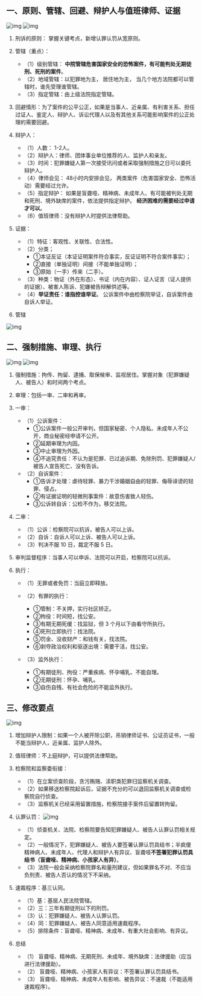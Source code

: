 
## 一、原则、管辖、回避、辩护人与值班律师、证据
![img](img/20190521215040.png)
![img](img/20190521215057.png)

1. 刑诉的原则： 掌握关键考点，新增认罪认罚从宽原则。

2. 管辖（重点）：
   - （1）级别管辖： **中院管辖危害国家安全的恐怖案件，有可能判处无期徒刑、死刑的案件**。
   - （2）地域管辖：以犯罪地为主， 居住地为主， 当几个地方法院都可以管辖时，谁先受理谁管辖。
   - （3）指定管辖：由上级法院指定管辖。

3. 回避情形：为了案件的公平公正，如果是当事人、近亲属、有利害关系、担任过证人、鉴定人、辩护人、诉讼代理人以及有其他关系可能影响案件的公正处理的需要回避。

4. 辩护人：
   - （1）人数： 1-2人。
   - （2）辩护人：律师、团体事业单位推荐的人、监护人和亲友。
   - （3）时间：犯罪嫌疑人第一次接受讯问或者采取强制措施之日可以委托辩护人。
   - （4）律师会见： 48小时内安排会见， 两类案件（危害国家安全、恐怖活动）需要经过允许。
   - （5）指定辩护： 如果是盲聋哑、精神病、未成年人、有可能被判处无期和死刑、境外缺席的案件，依法提供指定辩护。 **经济困难的需要经过申请才可以**。
   - （6）值班律师：没有辩护人时提供法律帮助。

5. 证据：
   - （1）特征：客观性、关联性、合法性。
   - （2）分类；
     - ①本证反证（本证证明案件符合事实，反证证明不符合案件事实）；
     - ②直接（单独证明）间接（不能单独证明）；
     - ③原始（一手）传来（二手）。
   - （3）种类：物证（外在形态）、书证（内在内容）、证人证言（证人提供的证据）、被害人陈诉、犯嫌被告辩解供述等。
   - （4）**举证责任：谁指控谁举证**。 公诉案件中由检察院举证，自诉案件由自诉人举证。

6. 管辖

![img](img/Xnip2019-06-08_16-30-39.jpg)

## 二、强制措施、审理、执行
![img](img/20190521230419.png)
![img](img/20190521230437.png)

1. 强制措施：拘传、拘留、逮捕、取保候审、监视居住。掌握对象（犯罪嫌疑人、被告人）和时间两个考点。

2. 审理：包括一审、二审和再审。

3. 一审：
   - （1）公诉案件：
     - ①公诉案件一般公开审判，但国家秘密、个人隐私、未成年人不公开，商业秘密经申请不公开。
     - ②延期审理为内因。
     - ③中止审理为外因。
     - ④不追究责任：不认为是犯罪、已过追诉期、免除刑罚、犯罪嫌疑人/被告人宣告死亡、没有告诉。
   - （2）自诉案件：
     - ①告诉才处理：虐待轻罪、暴力干涉婚姻自由的轻罪、侮辱诽谤的轻罪、侵占。
     - ②有证据证明的轻微刑事案件：故意伤害致人轻伤。
     - ③公诉转自诉：公检不作为，移交法院。

4. 二审：
   - （1）公诉：检察院可以抗诉，被告人可以上诉。
   - （2）自诉：自诉人可以上诉、被告人可以上诉。
   - （3）判决不服 10 日，裁定不服 5 日。

5. 审判监督程序：当事人可以申诉、法院可以开启，检察院可以抗诉。

6. 执行：
   - （1）无罪或者免罚：当庭立即释放。
   - （2）有罪的执行：
     - ①管制：不关押，实行社区矫正。
     - ②拘役：时间短，找公安。
     - ③有期无期死缓：找监狱，但 3 个月以下由看守所执行。
     - ④死刑立即执行：找法院。
     - ⑤罚金、没收财产：和钱有关，找法院。
     - ⑥剥夺政治权利和驱逐出境：需要干活，找公安。
  
   - （3）监外执行：
     - ①有期徒刑、拘役：严重疾病、怀孕哺乳、不能自理。
     - ②无期徒刑：怀孕、哺乳。  
     - ③自伤自残、有社会危险的不能监外执行。

## 三、修改要点
![img](img/20190522001143.png)

1. 增加辩护人限制：如果一个人被开除公职，吊销律师证书、公证员证书，一般不能当辩护人，近亲属、监护人除外。

2. 值班律师：不上庭辩护，可以提供法律帮助。

3. 检察院和监察委衔接：
   - （1）在立案侦查阶段，贪污贿赂、渎职类犯罪归监察机关调查。
   - （2）如果移送检察院起诉后，证据不充分的可以退回监察机关调查或检察院自行侦查。
   - （3）监察机关已经采用留置措施，检察院接手案件后留置转拘留。

4. 认罪认罚：
![img](img/20190522113012.png)   
   - （1）侦查机关、法院、检察院要告知犯罪嫌疑人、被告人认罪认罚相关规定。
   - （2）一般情况下，犯罪嫌疑人、被告人要签署认罪认罚具结书；半疯傻精神病人、未成年人、代理人和辩护人有异议、盲聋哑**不签署犯罪认罚具结书（盲聋哑、精神病、小孩家人有异）**。
   - （3）法院一般会采纳检察院罪名和量刑建议，但如果罪名不对、不应当负刑责、被告人否认的情况下不采纳。

5. 速裁程序：基三认同。
   - （1）基：基层人民法院管辖。
   - （2）三：三年有期徒刑以下的刑罚。
   - （3）认：犯罪嫌疑人、被告人认罪认罚。
   - （4）同：犯罪嫌疑人、被告人同意适用速裁程序。
   - （5）排除条件：盲聋哑、精神病、未成年、有重大社会影响、有异议。

6. 总结
   - （1） 盲聋哑、精神病、无期死刑、未成年、境外缺席：法律援助（应当进行法律援助）。
   - （2） 盲聋哑、精神病、小孩家人有异议：不签署认罪认罚具结书。
   - （3） 盲聋哑、精神病、未成年人有影响、被告异议：不速裁（不能适用速裁程序）。